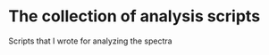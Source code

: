 The collection of analysis scripts
================

Scripts that I wrote for analyzing the spectra
